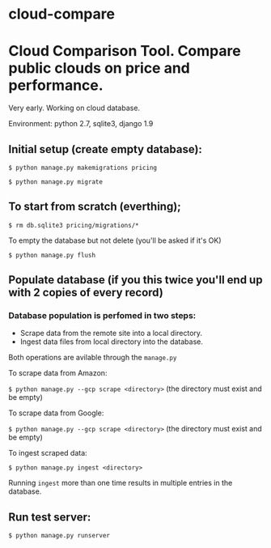 # cloud-compare
# Cloud Comparison Tool. Compare public clouds on price and performance.

Very early. Working on cloud database.

Environment: python 2.7, sqlite3, django 1.9

## Initial setup (create empty database):

   ```$ python manage.py makemigrations pricing```

   ```$ python manage.py migrate```

## To start from scratch (everthing);

   ```$ rm db.sqlite3 pricing/migrations/*```

   To empty the database but not delete (you'll be asked if it's OK)

   ```$ python manage.py flush```

## Populate database (if you this twice you'll end up with 2 copies of every record)

### Database population is perfomed in two steps:

* Scrape data from the remote site into a local directory.
* Ingest data files from local directory into the database.

Both operations are avilable through the ```manage.py``` 

   To scrape data from Amazon:

   ```$ python manage.py --gcp scrape <directory>```
   (the directory must exist and be empty)

   To scrape data from Google:

   ```$ python manage.py --gcp scrape <directory>```
   (the directory must exist and be empty)

   To ingest scraped data:

   ```$ python manage.py ingest <directory>```

Running ```ingest``` more than one time results in multiple entries in the database.

## Run test server:

   ```$ python manage.py runserver```

